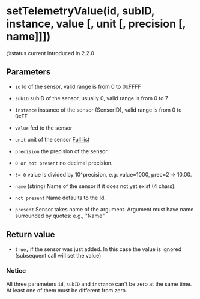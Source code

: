 # setTelemetryValue(id, subID, instance, value [, unit [, precision [, name]]])



@status current Introduced in 2.2.0


## Parameters

* `id` Id of the sensor, valid range is from 0 to 0xFFFF

* `subID` subID of the sensor, usually 0, valid range is from 0 to 7

* `instance` instance of the sensor (SensorID), valid range is from 0 to 0xFF

* `value` fed to the sensor

* `unit` unit of the sensor [Full list](../appendix/units.html)

* `precision` the precision of the sensor
 * `0 or not present` no decimal precision.
 * `!= 0` value is divided by 10^precision, e.g. value=1000, prec=2 => 10.00.

* `name` (string) Name of the sensor if it does not yet exist (4 chars).
 * `not present` Name defaults to the Id.
 * `present` Sensor takes name of the argument. Argument must have name surrounded by quotes: e.g., "Name"



## Return value

* `true,` if the sensor was just added. In this case the value is ignored (subsequent call will set the value)



### Notice
All three parameters `id`, `subID` and `instance` can't be zero at the same time. At least one of them
must be different from zero.


